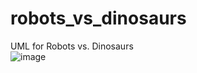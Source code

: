 # robots_vs_dinosaurs
UML for Robots vs. Dinosaurs</br>
![image](https://user-images.githubusercontent.com/24422068/128948358-3bf6d528-87d6-4764-ab23-fd7e95be996b.png)
